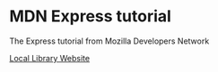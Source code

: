 # MDN Express tutorial

The Express tutorial from Mozilla Developers Network

[Local Library Website](https://developer.mozilla.org/en-US/docs/Learn/Server-side/Express_Nodejs/Tutorial_local_library_website)
